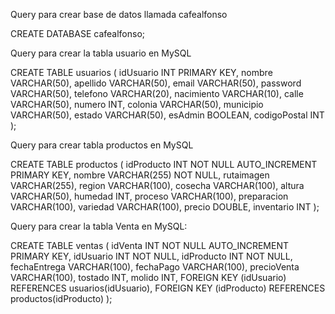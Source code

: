 Query para crear base de datos llamada cafealfonso

CREATE DATABASE cafealfonso;

Query para crear la tabla usuario en MySQL

CREATE TABLE usuarios (
idUsuario INT PRIMARY KEY,
nombre VARCHAR(50),
apellido VARCHAR(50),
email VARCHAR(50),
password VARCHAR(50),
telefono VARCHAR(20),
nacimiento VARCHAR(10),
calle VARCHAR(50),
numero INT,
colonia VARCHAR(50),
municipio VARCHAR(50),
estado VARCHAR(50),
esAdmin BOOLEAN,
codigoPostal INT
);

Query para crear tabla productos en MySQL

CREATE TABLE productos (
  idProducto INT NOT NULL AUTO_INCREMENT PRIMARY KEY,
  nombre VARCHAR(255) NOT NULL,
  rutaimagen VARCHAR(255),
  region VARCHAR(100),
  cosecha VARCHAR(100),
  altura VARCHAR(50),
  humedad INT,
  proceso VARCHAR(100),
  preparacion VARCHAR(100),
  variedad VARCHAR(100),
  precio DOUBLE,
  inventario INT
);

Query para crear la tabla Venta en MySQL:

CREATE TABLE ventas (
  idVenta INT NOT NULL AUTO_INCREMENT PRIMARY KEY,
  idUsuario INT NOT NULL,
  idProducto INT NOT NULL,
  fechaEntrega VARCHAR(100),
  fechaPago VARCHAR(100),
  precioVenta VARCHAR(100),
  tostado INT,
  molido INT,
  FOREIGN KEY (idUsuario) REFERENCES usuarios(idUsuario),
  FOREIGN KEY (idProducto) REFERENCES productos(idProducto)
);
